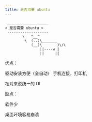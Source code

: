 ```yaml
---
title: 是否需要 ubuntu
---
```



```:no-line-numbers
 ___________________
< 是否需要 ubuntu >
 -------------------
        \   ^__^
         \  (..)\_______
            (__)\       )\/\
                ||----w |
                ||     ||
```

优点：

驱动安装方便（全自动） 手机连接，打印机

相对来说统一的 UI


缺点：

软件少

桌面环境容易崩溃
